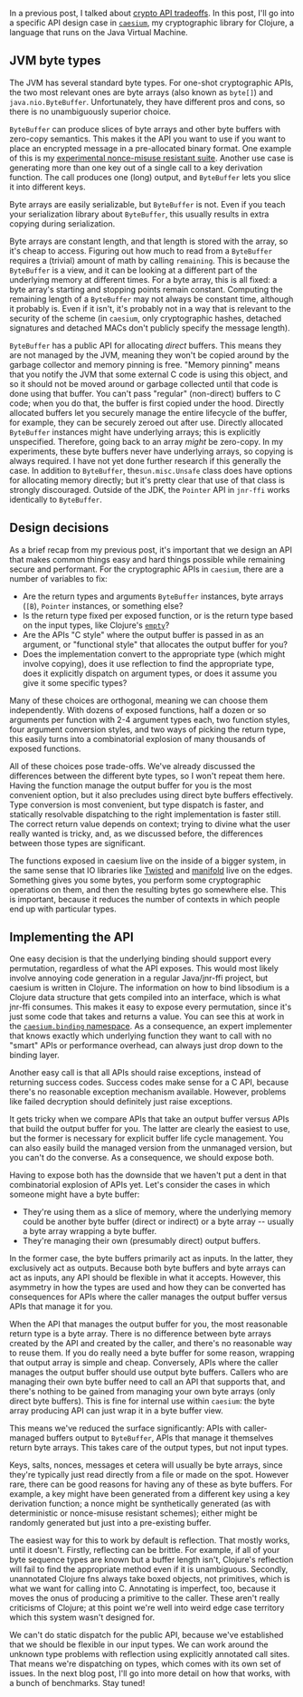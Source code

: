 <!--
.. title: Crypto APIs and JVM byte types
.. slug: crypto-apis-and-jvm-byte-types
.. date: 2016-07-11 14:00:00 UTC-07:00
.. tags: cryptography
.. category:
.. link:
.. description:
.. type: text
-->

In a previous post, I talked about [crypto API tradeoffs][tradeoffs]. In this
post, I'll go into a specific API design case in [`caesium`][caesium], my
cryptographic library for Clojure, a language that runs on the Java Virtual
Machine.

## JVM byte types

The JVM has several standard byte types. For one-shot cryptographic APIs, the
two most relevant ones are byte arrays (also known as `byte[]`) and
`java.nio.ByteBuffer`.  Unfortunately, they have different pros and cons, so
there is no unambiguously superior choice.

`ByteBuffer` can produce slices of byte arrays and other byte buffers with
zero-copy semantics. This makes it the API you want to use if you want to
place an encrypted message in a pre-allocated binary format. One example of
this is my [experimental nonce-misuse resistant suite][magicnonce]. Another
use case is generating more than one key out of a single call to a key
derivation function. The call produces one (long) output, and `ByteBuffer`
lets you slice it into different keys.

Byte arrays are easily serializable, but `ByteBuffer` is not. Even if you
teach your serialization library about `ByteBuffer`, this usually results in
extra copying during serialization.

Byte arrays are constant length, and that length is stored with the array, so
it's cheap to access. Figuring out how much to read from a `ByteBuffer`
requires a (trivial) amount of math by calling `remaining`. This is because
the `ByteBuffer` is a view, and it can be looking at a different part of the
underlying memory at different times. For a byte array, this is all fixed: a
byte array's starting and stopping points remain constant. Computing the
remaining length of a `ByteBuffer` may not always be constant time, although
it probably is. Even if it isn't, it's probably not in a way that is relevant
to the security of the scheme (in `caesium`, only cryptographic hashes,
detached signatures and detached MACs don't publicly specify the message
length).

`ByteBuffer` has a public API for allocating *direct* buffers. This means they
are not managed by the JVM, meaning they won't be copied around by the garbage
collector and memory pinning is free. "Memory pinning" means that you notify
the JVM that some external C code is using this object, and so it should not
be moved around or garbage collected until that code is done using that
buffer. You can't pass "regular" (non-direct) buffers to C code; when you do
that, the buffer is first copied under the hood. Directly allocated buffers
let you securely manage the entire lifecycle of the buffer, for example, they
can be securely zeroed out after use. Directly allocated `ByteBuffer`
instances might have underlying arrays; this is explicitly unspecified.
Therefore, going back to an array _might_ be zero-copy. In my experiments,
these byte buffers never have underlying arrays, so copying is always
required. I have not yet done further research if this generally the case. In
addition to `ByteBuffer`, the`sun.misc.Unsafe` class does have options for
allocating memory directly; but it's pretty clear that use of that class is
strongly discouraged. Outside of the JDK, the `Pointer` API in `jnr-ffi` works
identically to `ByteBuffer`.

## Design decisions

As a brief recap from my previous post, it's important that we design an API
that makes common things easy and hard things possible while remaining secure
and performant. For the cryptographic APIs in `caesium`, there are a number of
variables to fix:

 * Are the return types and arguments `ByteBuffer` instances, byte arrays
   (`[B`), `Pointer` instances, or something else?
 * Is the return type fixed per exposed function, or is the return
   type based on the input types, like Clojure's [`empty`][clj-empty]?
 * Are the APIs "C style" where the output buffer is passed in as an
   argument, or "functional style" that allocates the output buffer for you?
 * Does the implementation convert to the appropriate type (which might
   involve copying), does it use reflection to find the appropriate type, does
   it explicitly dispatch on argument types, or does it assume you give
   it some specific types?

Many of these choices are orthogonal, meaning we can choose them
independently. With dozens of exposed functions, half a dozen or so arguments
per function with 2-4 argument types each, two function styles, four argument
conversion styles, and two ways of picking the return type, this easily turns
into a combinatorial explosion of many thousands of exposed functions.

All of these choices pose trade-offs. We've already discussed the differences
between the different byte types, so I won't repeat them here. Having the
function manage the output buffer for you is the most convenient option, but
it also precludes using direct byte buffers effectively. Type conversion is
most convenient, but type dispatch is faster, and statically resolvable
dispatching to the right implementation is faster still. The correct return
value depends on context; trying to divine what the user really wanted is
tricky, and, as we discussed before, the differences between those types are
significant.

The functions exposed in caesium live on the inside of a bigger system, in the
same sense that IO libraries like [Twisted][twisted] and [manifold][manifold]
live on the edges. Something gives you some bytes, you perform some
cryptographic operations on them, and then the resulting bytes go somewhere
else. This is important, because it reduces the number of contexts in which
people end up with particular types.

## Implementing the API

One easy decision is that the underlying binding should support every
permutation, regardless of what the API exposes. This would most likely
involve annoying code generation in a regular Java/jnr-ffi project, but
caesium is written in Clojure. The information on how to bind libsodium is a
Clojure data structure that gets compiled into an interface, which is what
jnr-ffi consumes. This makes it easy to expose every permutation, since it's
just some code that takes and returns a value. You can see this at work in the
[`caesium.binding` namespace][binding]. As a consequence, an expert
implementer that knows exactly which underlying function they want to call
with no "smart" APIs or performance overhead, can always just drop down to the
binding layer.

Another easy call is that all APIs should raise exceptions, instead of
returning success codes. Success codes make sense for a C API, because there's
no reasonable exception mechanism available. However, problems like failed
decryption should definitely just raise exceptions.

It gets tricky when we compare APIs that take an output buffer versus APIs
that build the output buffer for you. The latter are clearly the easiest to
use, but the former is necessary for explicit buffer life cycle
management. You can also easily build the managed version from the unmanaged
version, but you can't do the converse. As a consequence, we should expose
both.

Having to expose both has the downside that we haven't put a dent in that
combinatorial explosion of APIs yet. Let's consider the cases in which someone
might have a byte buffer:

 - They're using them as a slice of memory, where the underlying memory could
   be another byte buffer (direct or indirect) or a byte array -- usually a
   byte array wrapping a byte buffer.
 - They're managing their own (presumably direct) output buffers.

In the former case, the byte buffers primarily act as inputs. In the latter,
they exclusively act as outputs. Because both byte buffers and byte arrays can
act as inputs, any API should be flexible in what it accepts. However, this
asymmetry in how the types are used and how they can be converted has
consequences for APIs where the caller manages the output buffer versus APIs
that manage it for you.

When the API that manages the output buffer for you, the most reasonable
return type is a byte array. There is no difference between byte arrays
created by the API and created by the caller, and there's no reasonable way to
reuse them. If you do really need a byte buffer for some reason, wrapping that
output array is simple and cheap. Conversely, APIs where the caller manages
the output buffer should use output byte buffers. Callers who are managing
their own byte buffer need to call an API that supports that, and there's
nothing to be gained from managing your own byte arrays (only direct byte
buffers). This is fine for internal use within `caesium`: the byte array
producing API can just wrap it in a byte buffer view.

This means we've reduced the surface significantly: APIs with caller-managed
buffers output to `ByteBuffer`, APIs that manage it themselves return byte
arrays. This takes care of the output types, but not input types.

Keys, salts, nonces, messages et cetera will usually be byte arrays, since
they're typically just read directly from a file or made on the spot. However
rare, there can be good reasons for having any of these as byte buffers. For
example, a key might have been generated from a different key using a key
derivation function; a nonce might be synthetically generated (as with
deterministic or nonce-misuse resistant schemes); either might be randomly
generated but just into a pre-existing buffer.

The easiest way for this to work by default is reflection. That mostly works,
until it doesn't. Firstly, reflecting can be brittle. For example, if all of
your byte sequence types are known but a buffer length isn't, Clojure's
reflection will fail to find the appropriate method even if it is
unambiguous. Secondly, unannotated Clojure fns always take boxed objects, not
primitives, which is what we want for calling into C. Annotating is imperfect,
too, because it moves the onus of producing a primitive to the caller. These
aren't really criticisms of Clojure; at this point we're well into weird edge
case territory which this system wasn't designed for.

We can't do static dispatch for the public API, because we've established that
we should be flexible in our input types. We can work around the unknown type
problems with reflection using explicitly annotated call sites. That means
we're dispatching on types, which comes with its own set of issues. In the
next blog post, I'll go into more detail on how that works, with a bunch of
benchmarks. Stay tuned!

[tradeoffs]: /posts/tradeoffs-in-cryptographic-api-design.html
[caesium]: https://github.com/lvh/caesium
[twisted]: https://twistedmatrix.com/
[manifold]: https://github.com/ztellman/manifold
[magicnonce]: https://github.com/lvh/caesium/blob/master/src/caesium/magicnonce/secretbox.clj
[libsodium]: https://github.com/jedisct1/libsodium
[byte-streams]: https://github.com/ztellman/byte-streams
[clj-empty]: https://clojure.github.io/clojure/clojure.core-api.html#clojure.core/empty
[binding]: https://github.com/lvh/caesium/blob/master/src/caesium/binding.clj#L13
